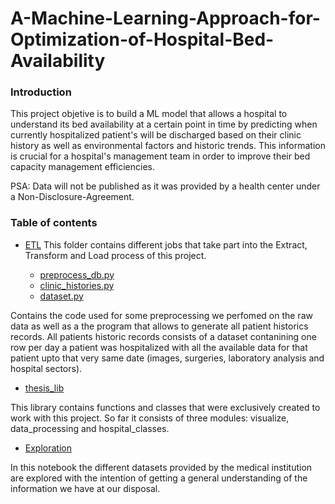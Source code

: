 # A-Machine-Learning-Approach-for-Optimization-of-Hospital-Bed-Availability

### Introduction

This project objetive is to build a ML model that allows a hospital to understand its bed availability at a certain point in time by predicting when currently hospitalized patient's will be discharged based on their clinic history as well as environmental factors and historic trends. This  information is crucial for a hospital's management team in order to improve their bed capacity management efficiencies.

PSA: Data will not be published as it was provided by a health center under a Non-Disclosure-Agreement. 

### Table of contents


* [ETL](https://github.com/josedallavia/A-Machine-Learning-Approach-for-Prediction-of-Hospital-Bed-Availability/tree/master/ETL)
This folder contains different jobs that take part into the Extract, Transform and Load process of this project. 

  * [preprocess_db.py](https://github.com/josedallavia/A-Machine-Learning-Approach-for-Prediction-of-Hospital-Bed-Availability/blob/master/ETL/preprocess_db.py)
  * [clinic_histories.py](https://github.com/josedallavia/A-Machine-Learning-Approach-for-Prediction-of-Hospital-Bed-Availability/blob/master/ETL/clinic_histories.py)
  * [dataset.py](https://github.com/josedallavia/A-Machine-Learning-Approach-for-Prediction-of-Hospital-Bed-Availability/blob/master/ETL/dataset.py)

Contains the code used for some preprocessing we perfomed on the raw data as well as a the program that allows to generate all  patient historics records. All patients historic records consists of a dataset contanining one row per day a patient was hospitalized with all the available data for that patient upto that very same date (images, surgeries, laboratory analysis and hospital sectors). 

* [thesis_lib](https://github.com/josedallavia/A-Machine-Learning-Approach-for-Prediction-of-Hospital-Bed-Availability/tree/master/thesis_lib)

This library contains functions and classes that were exclusively created to work with this project. So far it consists of three modules: visualize, data_processing and hospital_classes.

* [Exploration](https://github.com/josedallavia/A-Machine-Learning-Approach-for-Prediction-of-Hospital-Bed-Availability/blob/master/Exploratory.ipynb)

In this notebook the different datasets provided by the medical institution are explored with the intention of getting a general understanding of the information we have at our disposal.

